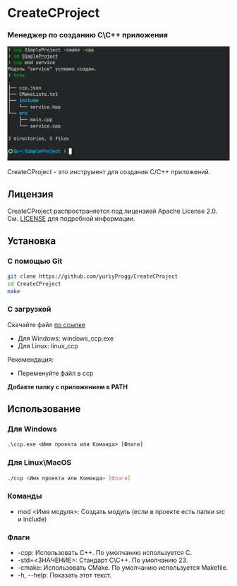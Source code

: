 # CreateCProject
### Менеджер по созданию С\С++ приложения

![image](screenshots/1.png)

CreateCProject - это инструмент для создания С/С++ приложений.

## Лицензия

CreateCProject распространяется под лицензией Apache License 2.0. См. [LICENSE](LICENSE) для подробной информации.


## Установка
### С помощью Git
```bash
git clone https://github.com/yuriyProgg/CreateCProject
cd CreateCProject
make
```

### С загрузкой
Скачайте файл [по ссылке](https://github.com/yuriyProgg/CreateCProject/releases/tag/v1.0.0)
- Для Windows: windows_ccp.exe
- Для Linux: linux_ccp

Рекомендация:
- Переменуйте файл в ccp

**Добавте папку с приложением в PATH**

## Использование
### Для Windows
```cmd
.\ccp.exe <Имя проекта или Команда> [Флаги]
```
### Для Linux\MacOS
```bash
./ccp <Имя проекта или Команда> [Флаги]
```

### Команды
- mod <Имя модуля>: Создать модуль (если в проекте есть папки src и include)

### Флаги
- -cpp: Использовать C++. По умолчанию используется C.
- -std=<ЗНАЧЕНИЕ>: Стандарт С\С++. По умолчанию 23.
- -cmake: Использовать CMake. По умолчанию используется Makefile.
- -h, --help: Показать этот текст.
